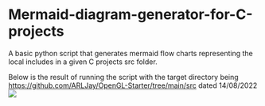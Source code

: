 # Mermaid-diagram-generator-for-C-projects
A basic python script that generates mermaid flow charts representing the local includes in a given C projects src folder.

Below is the result of running the script with the target directory being https://github.com/ARLJay/OpenGL-Starter/tree/main/src dated 14/08/2022
[![](https://mermaid.ink/img/pako:eNptkTFvwjAQhf9KdDNUcQIBMnQpjEzt5nSw7Cu22sTIOJQK8d97MU6Mqm7fe_eedbavIK1CqOHgxFFnb9umy7KcW-e1DZaRL6JFJ570-zBi3OPF9w6jLvhJC4UuypI77EiSIYOx-O-o-2jJzyi9HZMVPxv83gvvzCWethoTd7nm7eN0Q9J0sc3yx3r00rLRKNJ68TrluP-QGJxsPZ8_54FYQVgGzIkWgVZEyylYpeAmYEXEYn1ANpVYMbUi5gmrhEVC9sctYQb0gHRtRT92HQYNeI0tNlATKuE-G2i6G-X6oxIed8rQ-0H9Ib5OOAPRe_v600movetxDG2NoP9pY-r2CzH-ob4)](https://mermaid.live/edit#pako:eNptkTFvwjAQhf9KdDNUcQIBMnQpjEzt5nSw7Cu22sTIOJQK8d97MU6Mqm7fe_eedbavIK1CqOHgxFFnb9umy7KcW-e1DZaRL6JFJ570-zBi3OPF9w6jLvhJC4UuypI77EiSIYOx-O-o-2jJzyi9HZMVPxv83gvvzCWethoTd7nm7eN0Q9J0sc3yx3r00rLRKNJ68TrluP-QGJxsPZ8_54FYQVgGzIkWgVZEyylYpeAmYEXEYn1ANpVYMbUi5gmrhEVC9sctYQb0gHRtRT92HQYNeI0tNlATKuE-G2i6G-X6oxIed8rQ-0H9Ib5OOAPRe_v600movetxDG2NoP9pY-r2CzH-ob4)
